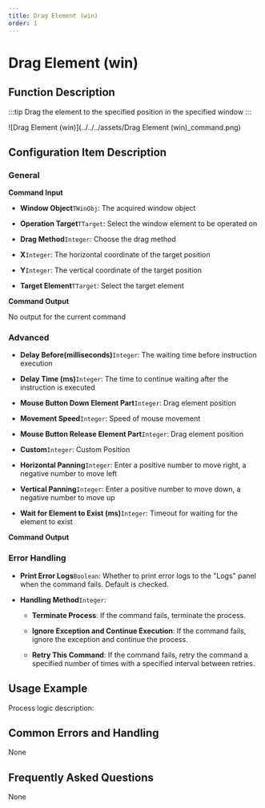 ```yaml
---
title: Drag Element (win)
order: 1
---
```


# Drag Element (win)

## Function Description

:::tip 
Drag the element to the specified position in the specified window
:::

![Drag Element (win)](../../../assets/Drag Element (win)_command.png)

## Configuration Item Description

### General

**Command Input**

- **Window Object**`TWinObj`: The acquired window object

- **Operation Target**`TTarget`: Select the window element to be operated on

- **Drag Method**`Integer`: Choose the drag method

- **X**`Integer`: The horizontal coordinate of the target position

- **Y**`Integer`: The vertical coordinate of the target position

- **Target Element**`TTarget`: Select the target element


**Command Output**

No output for the current command

### Advanced

- **Delay Before(milliseconds)**`Integer`: The waiting time before instruction execution

- **Delay Time (ms)**`Integer`: The time to continue waiting after the instruction is executed

- **Mouse Button Down Element Part**`Integer`: Drag element position

- **Movement Speed**`Integer`: Speed of mouse movement

- **Mouse Button Release Element Part**`Integer`: Drag element position

- **Custom**`Integer`: Custom Position

- **Horizontal Panning**`Integer`: Enter a positive number to move right, a negative number to move left

- **Vertical Panning**`Integer`: Enter a positive number to move down, a negative number to move up

- **Wait for Element to Exist (ms)**`Integer`: Timeout for waiting for the element to exist


**Command Output**

### Error Handling

- **Print Error Logs**`Boolean`: Whether to print error logs to the "Logs" panel when the command fails. Default is checked. 

- **Handling Method**`Integer`:

    - **Terminate Process**: If the command fails, terminate the process.

    - **Ignore Exception and Continue Execution**: If the command fails, ignore the exception and continue the process.

    - **Retry This Command**: If the command fails, retry the command a specified number of times with a specified interval between retries.

## Usage Example

Process logic description:

## Common Errors and Handling

None

## Frequently Asked Questions

None

